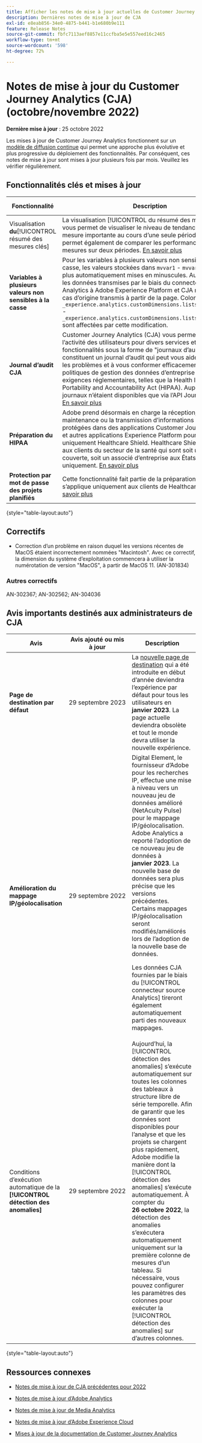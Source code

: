 ```yaml
---
title: Afficher les notes de mise à jour actuelles de Customer Journey Analytics
description: Dernières notes de mise à jour de CJA
exl-id: e8eab856-34e0-4875-b441-b1e680b9e111
feature: Release Notes
source-git-commit: fbfc7113aef8857e11ccfba5e5e557eed16c2465
workflow-type: tm+mt
source-wordcount: '598'
ht-degree: 72%

---
```


# Notes de mise à jour du Customer Journey Analytics (CJA) (octobre/novembre 2022)

**Dernière mise à jour** : 25 octobre 2022

Les mises à jour de Customer Journey Analytics fonctionnent sur un [modèle de diffusion continue](releases.md) qui permet une approche plus évolutive et plus progressive du déploiement des fonctionnalités. Par conséquent, ces notes de mise à jour sont mises à jour plusieurs fois par mois. Veuillez les vérifier régulièrement.

## Fonctionnalités clés et mises à jour

| Fonctionnalité | Description | [Début du déploiement](/help/release-notes/releases.md) | [Disponibilité générale](/help/release-notes/releases.md) |
| ----------- | ---------- | ----- | --- |
| Visualisation **du**[!UICONTROL  résumé des mesures clés] | La visualisation [!UICONTROL du résumé des mesures clés] vous permet de visualiser le niveau de tendance d’une mesure importante au cours d’une seule période. Elle vous permet également de comparer les performances des mesures sur deux périodes. [En savoir plus](/help/analysis-workspace/visualizations/key-metric.md) | 5 octobre 2022 | 19 octobre 2022 |
| **Variables à plusieurs valeurs non sensibles à la casse** | Pour les variables à plusieurs valeurs non sensibles à la casse, les valeurs stockées dans `mvvar1` - `mvvar3` ne seront plus automatiquement mises en minuscules. Au lieu de cela, les données transmises par le biais du connecteur source Analytics à Adobe Experience Platform et CJA refléteront le cas d’origine transmis à partir de la page. Colonnes ASC/CJA `_experience.analytics.customDimensions.lists.list1.list[]` - `_experience.analytics.customDimensions.lists.list3.list[]` sont affectées par cette modification. | S.O. | 24 octobre 2022 |
| **Journal d’audit CJA** | Customer Journey Analytics (CJA) vous permet de contrôler l’activité des utilisateurs pour divers services et fonctionnalités sous la forme de &quot;journaux d’audit&quot;. Ces logs constituent un journal d’audit qui peut vous aider à résoudre les problèmes et à vous conformer efficacement aux politiques de gestion des données d’entreprise et aux exigences réglementaires, telles que la Health Insurance Portability and Accountability Act (HIPAA). Auparavant, ces journaux n’étaient disponibles que via l’API Journaux d’audit. [En savoir plus](/help/privacy/audit-log.md) | S.O. | 26 octobre 2022 |
| **Préparation du HIPAA** | Adobe prend désormais en charge la réception, l’utilisation, la maintenance ou la transmission d’informations de santé protégées dans des applications Customer Journey Analytics et autres applications Experience Platform pour client uniquement Healthcare Shield. Healthcare Shield est destiné aux clients du secteur de la santé qui sont soit une entité couverte, soit un associé d’entreprise aux États-Unis uniquement. [En savoir plus](https://www.adobe.com/trust/compliance/hipaa-ready.html) | S.O. | 7 novembre 2022 |
| **Protection par mot de passe des projets planifiés** | Cette fonctionnalité fait partie de la préparation HIPAA et s’applique uniquement aux clients de Healthcare Shield. [En savoir plus](https://experienceleague.adobe.com/docs/analytics-platform/using/cja-workspace/curate-share/t-schedule-report.html#password) | S/O/ | 7 novembre 2022. |

{style=&quot;table-layout:auto&quot;}

## Correctifs

* Correction d’un problème en raison duquel les versions récentes de MacOS étaient incorrectement nommées &quot;Macintosh&quot;. Avec ce correctif, la dimension du système d’exploitation commencera à utiliser la numérotation de version &quot;MacOS&quot;, à partir de MacOS 11. (AN-301834)

### Autres  correctifs

AN-302367; AN-302562; AN-304036

## Avis importants destinés aux administrateurs de CJA

| Avis | Avis ajouté ou mis à jour | Description |
| --- | --- | --- |
| **Page de destination par défaut** | 29 septembre 2023 | La [nouvelle page de destination](/help/getting-started/landing.md) qui a été introduite en début d’année deviendra l’expérience par défaut pour tous les utilisateurs en **janvier 2023**. La page actuelle deviendra obsolète et tout le monde devra utiliser la nouvelle expérience. |
| **Amélioration du mappage IP/géolocalisation** | 29 septembre 2022 | Digital Element, le fournisseur d’Adobe pour les recherches IP, effectue une mise à niveau vers un nouveau jeu de données amélioré (NetAcuity Pulse) pour le mappage IP/géolocalisation. Adobe Analytics a reporté l’adoption de ce nouveau jeu de données à **janvier 2023**. La nouvelle base de données sera plus précise que les versions précédentes. Certains mappages IP/géolocalisation seront modifiés/améliorés lors de l’adoption de la nouvelle base de données.<p> Les données CJA fournies par le biais du [!UICONTROL connecteur source Analytics] tireront également automatiquement parti des nouveaux mappages. |
| Conditions d’exécution automatique de la **[!UICONTROL détection des anomalies]** | 29 septembre 2022 | Aujourd’hui, la [!UICONTROL détection des anomalies] s’exécute automatiquement sur toutes les colonnes des tableaux à structure libre de série temporelle. Afin de garantir que les données sont disponibles pour l’analyse et que les projets se chargent plus rapidement, Adobe modifie la manière dont la [!UICONTROL détection des anomalies] s’exécute automatiquement. À compter du **26 octobre 2022**, la détection des anomalies s’exécutera automatiquement uniquement sur la première colonne de mesures d’un tableau. Si nécessaire, vous pouvez configurer les paramètres des colonnes pour exécuter la [!UICONTROL détection des anomalies] sur d’autres colonnes. |

{style=&quot;table-layout:auto&quot;}


## Ressources connexes

* [Notes de mise à jour de CJA précédentes pour 2022](/help/release-notes/2022.md)

* [Notes de mise à jour d’Adobe Analytics](https://experienceleague.adobe.com/docs/analytics/release-notes/latest.html?lang=fr)

* [Notes de mise à jour de Media Analytics](https://experienceleague.adobe.com/docs/media-analytics/using/additional-resources/release-notes.html?lang=fr)

* [Notes de mise à jour d’Adobe Experience Cloud](https://experienceleague.adobe.com/docs/release-notes/experience-cloud/current.html?lang=fr)

* [Mises à jour de la documentation de Customer Journey Analytics](/help/release-notes/doc-changes.md)
